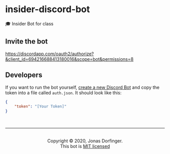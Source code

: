 # insider-discord-bot
🎓 Insider Bot for class

## Invite the bot

https://discordapp.com/oauth2/authorize?&client_id=694216688413180016&scope=bot&permissions=8

## Developers

If you want to run the bot yourself, [create a new Discord Bot](https://discordapp.com/developers/docs/intro#bots-and-apps) and copy the token into a file called `auth.json`. It should look like this:

```json
{
    "token": "[Your Token]"
}
```

<br>

<hr>
<br>
<center>Copyright © 2020, Jonas Dorfinger.</center>
<center>This bot is <a href="https://github.com/dorfingerjonas/discord-bot-template/blob/master/LICENSE">MIT licensed</a>
